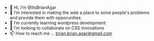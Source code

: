 - 👋 Hi, I’m @ItsBrianAgar
- 👀 I’m interested in making the web a place to solve people's problems and provide them with opporunities.
- 🌱 I’m currently learning wordpress development
- 💞️ I’m looking to collaborate on CSS innovations
- 📫 How to reach me ... brian.brian.agar@gmail.com
